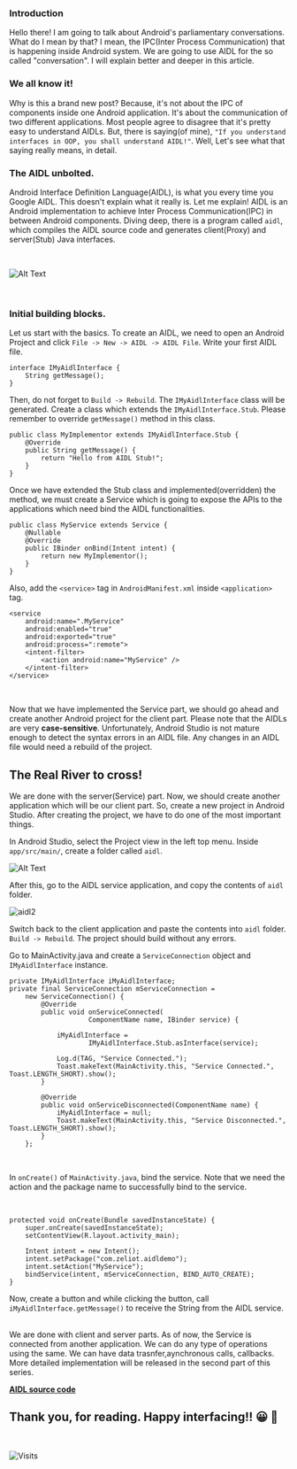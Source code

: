 ### **Introduction**
Hello there! I am going to talk about Android's parliamentary conversations. What do I mean by that? I mean, the IPC(Inter Process Communication) that is happening inside Android system. We are going to use AIDL for the so called "conversation". I will explain better and deeper in this article.

### **We all know it!**

Why is this a brand new post? Because, it's not about the IPC of components inside one Android application. It's about the communication of two different applications. Most people agree to disagree that it's pretty easy to understand AIDLs. But, there is saying(of mine), `"If you understand interfaces in OOP, you shall understand AIDL!"`. Well, Let's see what that saying really means, in detail.

### **The AIDL unbolted.**

Android Interface Definition Language(AIDL), is what you every time you Google AIDL. This doesn't explain what it really is. Let me explain! AIDL is an Android implementation to achieve Inter Process Communication(IPC) in between Android components. Diving deep, there is a program called `aidl`, which compiles the AIDL source code and generates client(Proxy) and server(Stub) Java interfaces.

&nbsp;

![Alt Text](https://dev-to-uploads.s3.amazonaws.com/i/prgype5k7uh08zi40kly.png)

&nbsp;

### **Initial building blocks.**

Let us start with the basics. To create an AIDL, we need to open an Android Project and click `File -> New -> AIDL -> AIDL File`. Write your first AIDL file.

```
interface IMyAidlInterface {
    String getMessage();
}
```

Then, do not forget to `Build -> Rebuild`. The `IMyAidlInterface` class will be generated. Create a class which extends the `IMyAidlInterface.Stub`. Please remember to override `getMessage()` method in this class.

```
public class MyImplementor extends IMyAidlInterface.Stub {
	@Override
	public String getMessage() {
		return "Hello from AIDL Stub!";
	}
}
```

Once we have extended the Stub class and implemented(overridden) the method, we must create a Service which is going to expose the APIs to the applications which need bind the AIDL functionalities.

```
public class MyService extends Service {
	@Nullable
	@Override
	public IBinder onBind(Intent intent) {
		return new MyImplementor();
	}
}
```

Also, add the `<service>` tag in `AndroidManifest.xml` inside `<application>` tag.
```
<service
    android:name=".MyService"
    android:enabled="true"
    android:exported="true"
    android:process=":remote">
    <intent-filter>
        <action android:name="MyService" />
    </intent-filter>
</service>
```
&nbsp;

Now that we have implemented the Service part, we should go ahead and create another Android project for the client part. Please note that the AIDLs are very **case-sensitive**. Unfortunately, Android Studio is not mature enough to detect the syntax errors in an AIDL file. Any changes in an AIDL file would need a rebuild of the project.
&nbsp;

## **The Real River to cross!**

We are done with the server(Service) part. Now, we should create another application which will be our client part. So, create a new project in Android Studio. After creating the project, we have to do one of the most important things.
&nbsp;

In Android Studio, select the Project view in the left top menu. Inside `app/src/main/`, create a folder called `aidl`.

![Alt Text](https://dev-to-uploads.s3.amazonaws.com/i/cpc4t7zilznasmno0eeh.png)
&nbsp;

After this, go to the AIDL service application, and copy the contents of `aidl` folder.
&nbsp;

![aidl2](https://dev-to-uploads.s3.amazonaws.com/i/ht0bxlgcj9a6o834a47y.png)

Switch back to the client application and paste the contents into `aidl` folder. `Build -> Rebuild`. The project should build without any errors.
&nbsp;

Go to MainActivity.java and create a `ServiceConnection` object and `IMyAidlInterface` instance.

```
private IMyAidlInterface iMyAidlInterface;
private final ServiceConnection mServiceConnection =
	new ServiceConnection() {
		@Override
		public void onServiceConnected(
    				ComponentName name, IBinder service) {

			iMyAidlInterface =
					IMyAidlInterface.Stub.asInterface(service);

			Log.d(TAG, "Service Connected.");
	    	Toast.makeText(MainActivity.this, "Service Connected.", Toast.LENGTH_SHORT).show();
		}

		@Override
		public void onServiceDisconnected(ComponentName name) {
			iMyAidlInterface = null;
			Toast.makeText(MainActivity.this, "Service Disconnected.", Toast.LENGTH_SHORT).show();
		}
	};
```
&nbsp;

In `onCreate()` of `MainActivity.java`, bind the service. Note that we need the action and the package name to successfully bind to the service.

&nbsp;

```
protected void onCreate(Bundle savedInstanceState) {
	super.onCreate(savedInstanceState);
	setContentView(R.layout.activity_main);

	Intent intent = new Intent();
	intent.setPackage("com.zeliot.aidldemo");
	intent.setAction("MyService");
	bindService(intent, mServiceConnection, BIND_AUTO_CREATE);
}
```

Now, create a button and while clicking the button, call `iMyAidlInterface.getMessage()` to receive the String from the AIDL service.
&nbsp;

We are done with client and server parts. As of now, the Service is connected from another application. We can do any type of operations using the same. We can have data trasnfer,aynchronous calls, callbacks. More detailed implementation will be released in the second part of this series.
&nbsp;

**[AIDL source code](https://github.com/prasan29/aidl-blog)**
&nbsp;

## Thank you, for reading. Happy interfacing!! :grinning: :slightly_smiling_face:

&nbsp;

![Visits](https://profile-counter.glitch.me/prasan29/count.svg)
